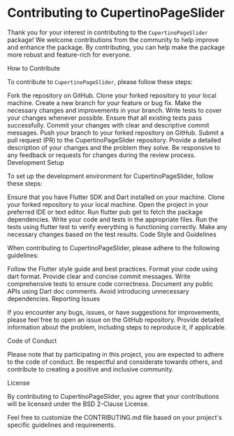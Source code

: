 # Contributing to CupertinoPageSlider

Thank you for your interest in contributing to the `CupertinoPageSlider` package! We welcome contributions from the community to help improve and enhance the package. By contributing, you can help make the package more robust and feature-rich for everyone.

How to Contribute

To contribute to `CupertinoPageSlider`, please follow these steps:

Fork the repository on GitHub.
Clone your forked repository to your local machine.
Create a new branch for your feature or bug fix.
Make the necessary changes and improvements in your branch.
Write tests to cover your changes whenever possible.
Ensure that all existing tests pass successfully.
Commit your changes with clear and descriptive commit messages.
Push your branch to your forked repository on GitHub.
Submit a pull request (PR) to the CupertinoPageSlider repository.
Provide a detailed description of your changes and the problem they solve.
Be responsive to any feedback or requests for changes during the review process.
Development Setup

To set up the development environment for CupertinoPageSlider, follow these steps:

Ensure that you have Flutter SDK and Dart installed on your machine.
Clone your forked repository to your local machine.
Open the project in your preferred IDE or text editor.
Run flutter pub get to fetch the package dependencies.
Write your code and tests in the appropriate files.
Run the tests using flutter test to verify everything is functioning correctly.
Make any necessary changes based on the test results.
Code Style and Guidelines

When contributing to CupertinoPageSlider, please adhere to the following guidelines:

Follow the Flutter style guide and best practices.
Format your code using dart format.
Provide clear and concise commit messages.
Write comprehensive tests to ensure code correctness.
Document any public APIs using Dart doc comments.
Avoid introducing unnecessary dependencies.
Reporting Issues

If you encounter any bugs, issues, or have suggestions for improvements, please feel free to open an issue on the GitHub repository. Provide detailed information about the problem, including steps to reproduce it, if applicable.

Code of Conduct

Please note that by participating in this project, you are expected to adhere to the code of conduct. Be respectful and considerate towards others, and contribute to creating a positive and inclusive community.

License

By contributing to CupertinoPageSlider, you agree that your contributions will be licensed under the BSD 2-Clause License.

Feel free to customize the CONTRIBUTING.md file based on your project's specific guidelines and requirements.
